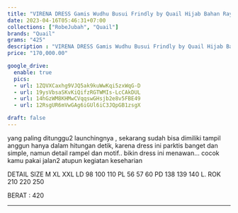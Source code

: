 ```yaml
---
title: "VIRENA DRESS Gamis Wudhu Busui Frindly by Quail Hijab Bahan Rayon"
date: 2023-04-16T05:46:31+07:00
collections: ["RobeJubah", "Quail"]
brands: "Quail"
grams: "425"
description : "VIRENA DRESS Gamis Wudhu Busui Frindly by Quail Hijab Bahan Rayon"
price: "170,000.00"

google_drive:
  enable: true
  pics:
  - url: 1ZQVXCaxhg9VJQ5ak9kuWwKqi5zxWqG-D
  - url: 19ysVbsaSKvKiQifzRGTWMIs-LcCAkDUL
  - url: 14hGzWM8KHMwCVqqswGHsjb2e8v5FBE49
  - url: 12RsgUR6mVwGAg6iGUl6iC3JQpGB1zsgX

draft: false
---
```


yang paling ditunggu2 launchingnya , sekarang sudah bisa dimiliki
tampil anggun hanya dalam hitungan detik, karena dress ini parktis banget dan simple, namun detail rampel dan motif.. bikin dress ini menawan... cocok kamu pakai jalan2 atupun kegiatan keseharian 


DETAIL SIZE     M         XL      XXL
LD      98      100      110
PL       56        57         60
PD     138    139      140
L. ROK        210     220      250

BERAT : 420

---    
 
